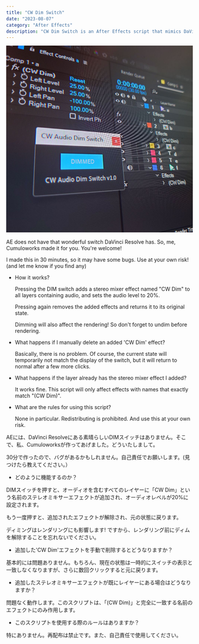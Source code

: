 ```yaml
---
title: "CW Dim Switch"
date: "2023-08-07"
category: "After Effects"
description: "CW Dim Switch is an After Effects script that mimics DaVinci Resolve's dim switch functionality. It allows users to quickly lower the audio levels of all layers containing audio to 20% with a single click, and revert back to the original levels just as easily."
---
```



![](./cwdimswitch/l74bs07in4wxglx2sehcht4lao2d.jpg)

AE does not have that wonderful switch DaVinci Resolve has. So, me, Cumuloworks made it for you. You're welcome!

I made this in 30 minutes, so it may have some bugs. Use at your own risk! (and let me know if you find any)

* How it works?

    Pressing the DIM switch adds a stereo mixer effect named "CW Dim" to all layers containing audio, and sets the audio level to 20%.

    Pressing again removes the added effects and returns it to its original state.

    Dimming will also affect the rendering! So don't forget to undim before rendering.

* What happens if I manually delete an added 'CW Dim' effect?

    Basically, there is no problem. Of course, the current state will temporarily not match the display of the switch, but it will return to normal after a few more clicks.

* What happens if the layer already has the stereo mixer effect I added?

    It works fine. This script will only affect effects with names that exactly match "(CW Dim)".

* What are the rules for using this script?

    None in particular. Redistributing is prohibited. And use this at your own risk.

AEには、DaVinci Resolveにある素晴らしいDIMスイッチはありません。そこで、私、Cumuloworksが作ってあげました。どういたしまして。

30分で作ったので、バグがあるかもしれません。自己責任でお願いします。(見つけたら教えてください。）

* どのように機能するのか？

DIMスイッチを押すと、オーディオを含むすべてのレイヤーに「CW Dim」という名前のステレオミキサーエフェクトが追加され、オーディオレベルが20%に設定されます。

もう一度押すと、追加されたエフェクトが解除され、元の状態に戻ります。

ディミングはレンダリングにも影響します! ですから、レンダリング前にディムを解除することを忘れないでください。

* 追加した'CW Dim'エフェクトを手動で削除するとどうなりますか？

基本的には問題ありません。もちろん、現在の状態は一時的にスイッチの表示と一致しなくなりますが、さらに数回クリックすると元に戻ります。

* 追加したステレオミキサーエフェクトが既にレイヤーにある場合はどうなりますか？

問題なく動作します。このスクリプトは、「(CW Dim)」と完全に一致する名前のエフェクトにのみ作用します。

* このスクリプトを使用する際のルールはありますか？

特にありません。再配布は禁止です。また、自己責任で使用してください。
